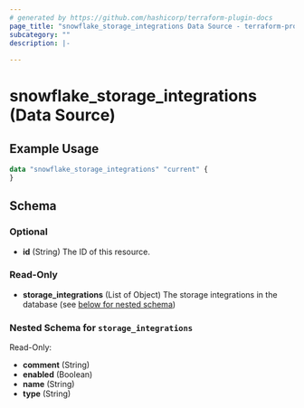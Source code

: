 ```yaml
---
# generated by https://github.com/hashicorp/terraform-plugin-docs
page_title: "snowflake_storage_integrations Data Source - terraform-provider-snowflake"
subcategory: ""
description: |-
  
---
```


# snowflake_storage_integrations (Data Source)



## Example Usage

```terraform
data "snowflake_storage_integrations" "current" {
}
```

<!-- schema generated by tfplugindocs -->
## Schema

### Optional

- **id** (String) The ID of this resource.

### Read-Only

- **storage_integrations** (List of Object) The storage integrations in the database (see [below for nested schema](#nestedatt--storage_integrations))

<a id="nestedatt--storage_integrations"></a>
### Nested Schema for `storage_integrations`

Read-Only:

- **comment** (String)
- **enabled** (Boolean)
- **name** (String)
- **type** (String)


